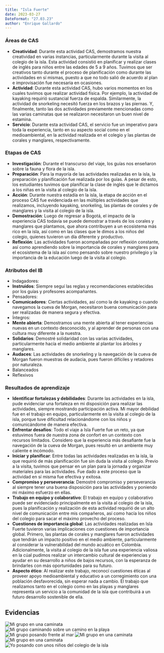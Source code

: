 ```yaml
---
title: "Isla Fuerte"
date: 2023-03-27
DateFormat: "27.03.23"
author: "Enrique Gallardo"
---
```


### Áreas de CAS

- **Creatividad**: Durante esta actividad CAS, demostramos nuestra creatividad en varias instancias, particularmente durante la visita al colegio de la isla. Esta actividad consistió en planificar y realizar clases de inglés para niños entre las edades de 5 a 9 años. Tuvimos que ser creativos tanto durante el proceso de planificación como durante las actividades en sí mismas, puesto a que no todo salió de acuerdo al plan e improvisación fue necesaria en ocasiones. 
- **Actividad**: Durante esta actividad CAS, hubo varios momentos en los cuales tuvimos que realizar actividad física. Por ejemplo, la actividad de kayaking requirió sustancial fuerza de espalda. Similarmente, la actividad de snorkeling necesitó fuerza en los brazos y las piernas. Y, finalmente, tanto las dos actividades previamente mencionadas como las varias caminatas que se realizaron necesitaron un buen nivel de estamina.
- **Servicio**: Durante esta actividad CAS, el servicio fue un imperativo para toda la experiencia, tanto en su aspecto social como en el medioambiental, en la actividad realizada en el colegio y las plantas de corales y manglares, respectivamente.

### Etapas de CAS

- **Investigación**: Durante el transcurso del viaje, los guías nos enseñaron sobre la fauna y flora de la isla.
- **Preparación**: Para la mayoría de las actividades realizadas en la isla, la preparación y planificación fue realizada por los guías. A pesar de esto, los estudiantes tuvimos que planificar la clase de inglés que le dictamos a los niñas en la visita al colegio de la isla.
- **Acción**: Durante nuestra estadía en la isla, la etapa de acción en el proceso CAS fue evidenciada en las múltiples actividades que realizamos, incluyendo kayaking, snorkeling, las plantas de corales y de manglares y la visita al colegio de la isla.
- **Demostración**: Luego de regresar a Bogotá, el impacto de la experiencia CAS todavía se puede demostrar a través de los corales y manglares que plantamos, que ahora contribuyen a un ecosistema más rico en la isla, así como en las clases que le dimos a los niños del colegio, quienes tuvieron un día diferente y productivo.
- **Reflexión**: Las actividades fueron acompañadas por reflexión constante, así como aprendiendo sobre la importancia de corales y manglares para el ecosistema de la isla así como pensando sobre nuestro privilegio y la importancia de la educación luego de la visita al colegio.

### Atributos del IB

- Indagadores: 
- **Instruidos**: Siempre seguí las reglas y recomendaciones establecidas por los guías y profesores acompañantes.
- Pensadores: 
- **Comunicadores**: Ciertas actividades, así como la de kayaking o cuando navegamos la cueva de Morgan, necesitaron buena comunicación para ser realizadas de manera segura y efectiva. 
- Íntegros: 
- **Mente abierta**: Demostramos una mente abierta al tener experiencias nuevas en un contexto desconocido, y al aprender de personas con una cultura muy diferente a la nuestra. 
- **Solidarios**: Demostré solidaridad con las varias actividades, particularmente hacía el medio ambiente al plantar los árboles y manglares.
- **Audaces**: Las actividades de snorkeling y la navegación de la cueva de Morgan fueron muestras de audacia, pues fueron difíciles y retadores por naturaleza.
- Balanceados
- Reflexivos

### Resultados de aprendizaje

- **Identificar fortalezas y debilidades**: Durante las actividades en la isla, pude evidenciar una fortaleza en mi disposición para realizar las actividades, siempre mostrando participación activa. Mi mayor debilidad fue en el trabajo en equipo, particularmente en la visita al colegio de la isla, porque tuve dificultad relacionándome con los niños y comunicándome de manera efectiva.
- **Enfrentar desafíos**: Todo el viaje a Isla Fuerte fue un reto, ya que estuvimos fuera de nuestra zona de confort en un contexto con recursos limitados. Considero que la experiencia más desafiante fue la navegación de la cueva de Morgan, pues resultó en un ambiente muy caliente e incómodo.
- **Iniciar y planificar**: Entre todas las actividades realizadas en la isla, la que requirió de más planificación fue sin duda la visita al colegio. Previo a la visita, tuvimos que pensar en un plan para la jornada y organizar materiales para las actividades. Fue dado a este proceso que la actividad en sí misma fue efectiva y exitosa.
- **Compromiso y perseverancia**: Demostré compromiso y perseverancia al siempre tener una buena disposición para las actividades y poniendo mi máximo esfuerzo en ellas. 
- **Trabajo en equipo y colaborativo**: El trabajo en equipo y colaborativo puede ser evidenciado principalmente en la visita al colegio de la isla, pues la planificación y realización de esta actividad requirió de un alto nivel de comunicación entre mis compañeros, así como hacía los niños del colegio para sacar el máximo provecho del proceso.
- **Cuestiones de importancia global**: Las actividades realizadas en Isla Fuerte tuvieron varias implicaciones con cuestiones de importancia global. Primero, las plantas de corales y manglares fueron actividades que tendrán un impacto positivo en el medio ambiente, particularmente al considerar la vulnerabilidad del mundo acuático en Colombia. Adicionalmente, la visita al colegio de la isla fue una experiencia valiosa en la cúal pudimos realizar un intercambio cultural de experiencias y ayudar en su desarrollo a niños de bajos recursos, con la esperanza de brindarles con más oportunidades para su futuro.
- **Aspecto ético**: Al realizar este trabajo, reconocí cuestiones éticas al proveer apoyo medioambiental y educativo a un corregimiento con una población desfavorecida, sin esperar nada a cambio. El trabajo que realizamos tanto en el colegio como en las playas y manglares representa un servicio a la comunidad de la isla que contribuirá a un futuro desarrollo sostenible de ella.

## Evidencias

![Mi grupo en una caminata](islafuerte-64.jpg)
![Mi grupo caminando sobre un camino en la playa](islafuerte-66.jpg)
![Mi grupo posando frente al mar](islafuerte-74.jpg)
![Mi grupo en una caminata](islafuerte-76.jpg)
![Mi grupo en una caminata](islafuerte-206.jpg)
![Yo posando con unos niños del colegio de la isla](islafuerte-ws.jpg)